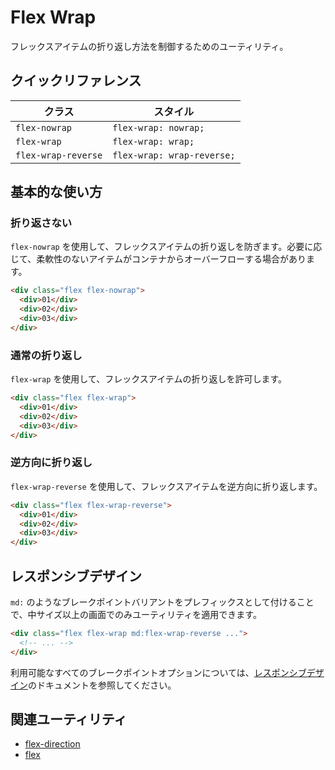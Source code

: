 # Flex Wrap

フレックスアイテムの折り返し方法を制御するためのユーティリティ。

## クイックリファレンス

| クラス | スタイル |
|-------|--------|
| `flex-nowrap` | `flex-wrap: nowrap;` |
| `flex-wrap` | `flex-wrap: wrap;` |
| `flex-wrap-reverse` | `flex-wrap: wrap-reverse;` |

## 基本的な使い方

### 折り返さない

`flex-nowrap` を使用して、フレックスアイテムの折り返しを防ぎます。必要に応じて、柔軟性のないアイテムがコンテナからオーバーフローする場合があります。

```html
<div class="flex flex-nowrap">
  <div>01</div>
  <div>02</div>
  <div>03</div>
</div>
```

### 通常の折り返し

`flex-wrap` を使用して、フレックスアイテムの折り返しを許可します。

```html
<div class="flex flex-wrap">
  <div>01</div>
  <div>02</div>
  <div>03</div>
</div>
```

### 逆方向に折り返し

`flex-wrap-reverse` を使用して、フレックスアイテムを逆方向に折り返します。

```html
<div class="flex flex-wrap-reverse">
  <div>01</div>
  <div>02</div>
  <div>03</div>
</div>
```

## レスポンシブデザイン

`md:` のようなブレークポイントバリアントをプレフィックスとして付けることで、中サイズ以上の画面でのみユーティリティを適用できます。

```html
<div class="flex flex-wrap md:flex-wrap-reverse ...">
  <!-- ... -->
</div>
```

利用可能なすべてのブレークポイントオプションについては、[レスポンシブデザイン](/docs/responsive-design)のドキュメントを参照してください。

## 関連ユーティリティ

- [flex-direction](/docs/flex-direction)
- [flex](/docs/flex)
